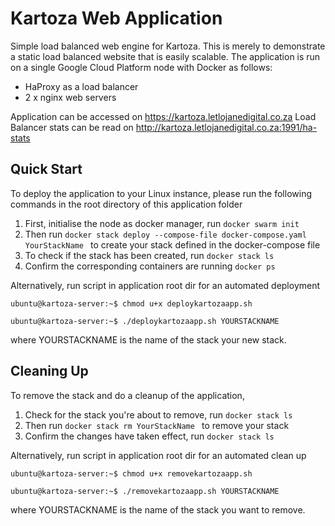 # Kartoza Web Application
Simple load balanced web engine for Kartoza. This is merely to demonstrate a static load balanced website that is easily scalable. The application is run on a single Google Cloud Platform node with Docker as follows:

- HaProxy as a load balancer
- 2 x nginx web servers

Application can be accessed on https://kartoza.letlojanedigital.co.za
Load Balancer stats can be read on http://kartoza.letlojanedigital.co.za:1991/ha-stats

## Quick Start
To deploy the application to your Linux instance, please run the following commands in the root directory of this application folder

1. First, initialise the node as docker manager, run ```docker swarm init```
1. Then run ```docker stack deploy --compose-file docker-compose.yaml YourStackName ``` to create your stack defined in the docker-compose file
2. To check if the stack has been created, run ```docker stack ls```
3. Confirm the corresponding containers are running ```docker ps```

Alternatively, run script in application root dir for an automated deployment 
```console
ubuntu@kartoza-server:~$ chmod u+x deploykartozaapp.sh
```
```console
ubuntu@kartoza-server:~$ ./deploykartozaapp.sh YOURSTACKNAME
```
where YOURSTACKNAME is the name of the stack your new stack.

## Cleaning Up
To remove the stack and do a cleanup of the application,

1. Check for the stack you're about to remove, run ```docker stack ls```
2. Then run ```docker stack rm YourStackName ``` to remove your stack 
3. Confirm the changes have taken effect, run ```docker stack ls```

Alternatively, run script in application root dir for an automated clean up 
```console
ubuntu@kartoza-server:~$ chmod u+x removekartozaapp.sh 
```
```console
ubuntu@kartoza-server:~$ ./removekartozaapp.sh YOURSTACKNAME
```
where YOURSTACKNAME is the name of the stack you want to remove.
